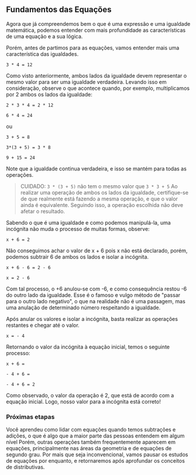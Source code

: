 ## Fundamentos das Equações

Agora que já compreendemos bem o que é uma expressão e uma igualdade matemática, podemos entender com mais profundidade as características de uma equação e a sua lógica.

Porém, antes de partimos para as equações, vamos entender mais uma característica das igualdades.

```3 * 4 = 12```

Como visto anteriormente, ambos lados da igualdade devem representar o mesmo valor para ser uma igualdade verdadeira. Levando isso em consideração, observe o que acontece quando, por exemplo, multiplicamos por 2 ambos os lados da igualdade:

```2 * 3 * 4 = 2 * 12```

```6 * 4 = 24```

ou

```3 + 5 = 8```

```3*(3 + 5) = 3 * 8```

```9 + 15 = 24```

Note que a igualdade continua verdadeira, e isso se mantém para todas as operações.

> CUIDADO:
> ```3 * (3 + 5)``` não tem o mesmo valor que ```3 * 3 + 5```
> Ao realizar uma operação de ambos os lados da igualdade, certifique-se de que realmente está fazendo a mesma operação,
> e que o valor ainda é equivalente.
> Seguindo isso, a operação escolhida não deve afetar o resultado.

Sabendo o que é uma igualdade e como podemos manipulá-la, uma incógnita não muda o processo de muitas formas, observe:

```x + 6 = 2```

Não conseguimos achar o valor de x + 6 pois x não está declarado, porém, podemos subtrair 6 de ambos os lados e isolar a incógnita.

```x + 6 - 6 = 2 - 6```

```x = 2 - 6```

Com tal processo, o +6 anulou-se com -6, e como consequência restou -6 do outro lado da igualdade.
Esse é o famoso e vulgo método de "passar para o outro lado negativo", o que na realidade não é uma passagem, mas uma anulação de determinado número respeitando a igualdade.

Após anular os valores e isolar a incógnita, basta realizar as operações restantes e chegar até o valor.

```x = - 4```

Retornando o valor da incógnita à equação inicial, temos o seguinte processo:

```x + 6 = ```

```- 4 + 6 = ```

```- 4 + 6 = 2```

Como observado, o valor da operação é 2, que está de acordo com a equação inicial. Logo, nosso valor para a incógnita está correto!

### Próximas etapas


Você aprendeu como lidar com equações quando temos subtrações e adições, o que é algo que a maior parte das pessoas entendem em algum nível
Porém, outras operações também frequentemente aparecem em equações, principalmente nas áreas da geometria e de equações de segundo grau.
Por mais que seja inconvencional, vamos pausar os estudos de equações por enquanto, e retornaremos após aprofundar os conceitos de distributivas.
